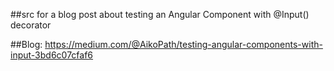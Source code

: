 ##src for a blog post about testing an Angular Component with @Input() decorator 

##Blog:
https://medium.com/@AikoPath/testing-angular-components-with-input-3bd6c07cfaf6
